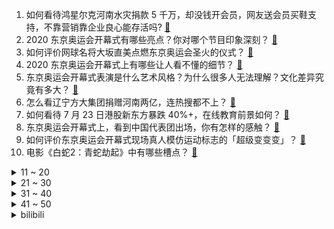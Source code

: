 1. 如何看待鸿星尔克河南水灾捐款 5 千万，却没钱开会员，网友送会员买鞋支持，不靠营销靠企业良心能存活吗? [:link:](https://www.zhihu.com/question/474120928)
2. 2020 东京奥运会开幕式有哪些亮点？你对哪个节目印象深刻？ [:link:](https://www.zhihu.com/question/474317812)
3. 如何评价网球名将大坂直美点燃东京奥运会圣火的仪式？ [:link:](https://www.zhihu.com/question/474394632)
4. 2020 东京奥运会开幕式上有哪些让人看不懂的细节？ [:link:](https://www.zhihu.com/question/474343603)
5. 东京奥运会开幕式表演是什么艺术风格？为什么很多人无法理解？文化差异究竟有多大？ [:link:](https://www.zhihu.com/question/474348982)
6. 怎么看辽宁方大集团捐赠河南两亿，连热搜都不上？ [:link:](https://www.zhihu.com/question/473932059)
7. 如何看待 7 月 23 日港股新东方暴跌 40%+，在线教育前景如何？ [:link:](https://www.zhihu.com/question/474231455)
8. 东京奥运会开幕式上，看到中国代表团出场，你有怎样的感触？ [:link:](https://www.zhihu.com/question/474344565)
9. 如何评价东京奥运会开幕式现场真人模仿运动标志的「超级变变变」？ [:link:](https://www.zhihu.com/question/474417347)
10. 电影《白蛇2：青蛇劫起》中有哪些槽点？ [:link:](https://www.zhihu.com/question/474158030)
<details>
<summary>11 ~ 20</summary>

11. 郑州京广路隧道正在抽水，媒体报道有遗体被抬出，目前情况如何？ [:link:](https://www.zhihu.com/question/474123439)
12. 东京奥运会开幕式有哪些颜值过于能打的运动员？ [:link:](https://www.zhihu.com/question/474356978)
13. 河南暴雨，婴儿被埋一天一夜，获救时母亲还保持托举姿势，危机时刻，哪些是身为妈妈最本能的反应？ [:link:](https://www.zhihu.com/question/474203095)
14. 如何看待一些明星捐款河南被嘲「赚多捐少」？明星捐款是否可以「捐款自愿、数额自由」？ [:link:](https://www.zhihu.com/question/473975213)
15. 如果在湖北省博物馆遇见歹徒，能砸碎玻璃掏出越王勾践剑和歹徒击剑吗？ [:link:](https://www.zhihu.com/question/466117995)
16. 表白被拒要不要删除好友？ [:link:](https://www.zhihu.com/question/455232446)
17. 有哪些内娱idol的颜是可以放到韩娱一决高下的？ [:link:](https://www.zhihu.com/question/471613509)
18. 为什么现在观众不买账《北辙南辕》中冯小刚描绘的「大飒蜜」形象了？ [:link:](https://www.zhihu.com/question/473167310)
19. 如何看待郑州在灾后停电断网，甚至出现「以物易物」的情况，当失去互联网，我们该怎么办？还有哪些值得思考？ [:link:](https://www.zhihu.com/question/474192789)
20. 你会和默默喜欢了很久的人表白吗？ [:link:](https://www.zhihu.com/question/469568166)
</details>
<details>
<summary>21 ~ 30</summary>

21. 装修时邻居威胁我改成内开门，不然就让我施工不了，该怎么办？ [:link:](https://www.zhihu.com/question/448288202)
22. 如何看待韩国泡菜中文译名定为「辛奇」？有必要吗？ [:link:](https://www.zhihu.com/question/474129753)
23. 美军被曝长期大量采购中国产品，此举涉嫌违反「封杀中国企业」法案，为何未被美国政府制裁？ [:link:](https://www.zhihu.com/question/474122425)
24. 领导说有困难可以跟他说，是什么意思？ [:link:](https://www.zhihu.com/question/470772116)
25. 河南新乡多条河道出现漫堤险情，卫河鹤壁段已决堤，目前当地情况如何？有什么潜在的风险？ [:link:](https://www.zhihu.com/question/474156676)
26. 如何看待青岛养殖基地 3 年收一茬「知了猴」，并以 95 元/斤的售价上市餐桌？有哪些吃法值得推荐？ [:link:](https://www.zhihu.com/question/472523330)
27. 如果给你一种母胎天赋，你会选高超的化妆技术还是顶级的颜值外貌？ [:link:](https://www.zhihu.com/question/472534686)
28. 如何看待日媒报道称「日本政府严查中国留学生背景」？会产生哪些影响？ [:link:](https://www.zhihu.com/question/473734142)
29. 专家：南京确诊病例绝大部分打过疫苗，有保护作用。还有哪些信息需要关注？ [:link:](https://www.zhihu.com/question/474137503)
30. 如何看待朱婷成为中国夏季奥运会首位开幕式女旗手？ [:link:](https://www.zhihu.com/question/473982956)
</details>
<details>
<summary>31 ~ 40</summary>

31. 46岁了从副总位置一下掉至普通员工，收入也大幅降低，人会怎么样？ [:link:](https://www.zhihu.com/question/365111864)
32. 22 日法拉第未来（FF） 纳斯达克挂牌上市，贾跃亭亮相并称「回国是必须的」，有哪些值得关注的信息？ [:link:](https://www.zhihu.com/question/473934309)
33. 如何看待荣耀 Magic 3 的 Geekbench 跑分曝光？有哪些信息值得关注？ [:link:](https://www.zhihu.com/question/474146205)
34. 如何高效制作一幅精良的「毕业蹭饭图」？ [:link:](https://www.zhihu.com/question/31097829)
35. 初一初二没学好，初三还是否有救？我会烹饪、信息、音乐、心理学等方面，如果初三没考好以后出来社会能干嘛？ [:link:](https://www.zhihu.com/question/473062307)
36. 大三，考公务员的流程是什么？ [:link:](https://www.zhihu.com/question/421404115)
37. 如何看待「郑州希岸酒店暴雨后涨价被罚50万」？还有哪些信息值得关注？ [:link:](https://www.zhihu.com/question/474125451)
38. 要不要去尖子班? [:link:](https://www.zhihu.com/question/474065170)
39. 有没有适合女孩子描述自己的长文案？ [:link:](https://www.zhihu.com/question/448611410)
40. 《白蛇 2：青蛇劫起》的故事想表达什么？ [:link:](https://www.zhihu.com/question/474154317)
</details>
<details>
<summary>41 ~ 50</summary>

41. 东京奥运会开幕式上，有哪些日本动漫和游戏元素？ [:link:](https://www.zhihu.com/question/474333066)
42. 如果选择《英雄联盟》中任意一个英雄陪你三年，你会选择谁呢？ [:link:](https://www.zhihu.com/question/473629997)
43. 动漫高清壁纸有没有10M以上的? [:link:](https://www.zhihu.com/question/455500433)
44. 有哪些知名漫画家代表作完结后，新作反响平平、不尽如人意的作品？ [:link:](https://www.zhihu.com/question/472997113)
45. 如果丧尸病毒爆发，怎么逃出一栋人比较多的居民楼？ [:link:](https://www.zhihu.com/question/38408371)
46. 找不到暑期实习该怎么办？ [:link:](https://www.zhihu.com/question/459945798)
47. 《白蛇 2：青蛇劫起》中有哪些不容忽视的细节？ [:link:](https://www.zhihu.com/question/469062754)
48. 刚入职场的女生适合穿哪些衣服去上班？ [:link:](https://www.zhihu.com/question/60576308)
49. 2022年公务员考试什么时候备考？ [:link:](https://www.zhihu.com/question/431732704)
50. 哪些遛狗方式很伤狗，对狗狗来说很要命？ [:link:](https://www.zhihu.com/question/419574863)
</details><details>
<summary>bilibili</summary>

1. 给大家报个平安！ [:link:](//www.bilibili.com/video/BV1KL411p7PA)
2. 疯狂动物城2：热门生物鉴定 [:link:](//www.bilibili.com/video/BV1qg411M7ND)
3. 我被吓飞了！！！ [:link:](//www.bilibili.com/video/BV1bg411M7oH)
4. 德国音乐人如何评价吴亦凡？ [:link:](//www.bilibili.com/video/BV16q4y1W7QT)
5. 霸气！李云龙组团大闹日军生日宴！《亮剑》P4 [:link:](//www.bilibili.com/video/BV1cw411R7kZ)
6. 花10天炸一只鸡腿？入嘴的瞬间，值了！ [:link:](//www.bilibili.com/video/BV1Xb4y1k714)
7. 面对水灾，我们能做什么？ [:link:](//www.bilibili.com/video/BV1Z54y1E7HQ)
8. 郑州暴雨后，让我们回头看看那些谣言和妖魔鬼怪们 [:link:](//www.bilibili.com/video/BV1MM4y1T7XC)
9. 大雄，我的拳头很大，你要忍一下！ [:link:](//www.bilibili.com/video/BV1Py4y1j7qk)
10. 风雨同舟，河南一定中！ [:link:](//www.bilibili.com/video/BV1go4y1Q7Mu)
<details>
<summary>11 ~ 20</summary>

11. 《宇宙无敌超级大烂活》 [:link:](//www.bilibili.com/video/BV1iy4y1T7rG)
12. 僵尸即将抵达！人声演绎《植物大战僵尸》游戏声效【MayTree五月树】 [:link:](//www.bilibili.com/video/BV19h411B7cr)
13. C4丧葬公司 VS 挂壁 ！【C4快乐阴人流#21】 [:link:](//www.bilibili.com/video/BV1dh411B7zx)
14. 【原神】全网首发！稻妻95个雷神瞳位置大全(已完结) [:link:](//www.bilibili.com/video/BV1gv411E7oj)
15. 尿毒症小仙唱歌挣医药费——今天已还2000元，翻唱《涛声依旧》 [:link:](//www.bilibili.com/video/BV17B4y1K7fU)
16. 【罗翔】女生被灌酒遭性侵，灌酒人构不构成性侵的共同犯罪？ [:link:](//www.bilibili.com/video/BV1k54y1E7kV)
17. 如何用蘑菇怪击败谱尼！ [:link:](//www.bilibili.com/video/BV1Dh411B7ut)
18. Super idol的笑容，都没它们甜！ [:link:](//www.bilibili.com/video/BV1NB4y1K7wf)
19. 吉他弹唱，《一生所爱》 [:link:](//www.bilibili.com/video/BV1E44y1m7C6)
20. 【原神】稻妻任务解谜合集，持续更新，武器图纸/神樱大祓/绀田事话/祭神奏上/深林狸囃子/祓行/影向祓行/医樱 [:link:](//www.bilibili.com/video/BV1fq4y1Q7Fa)
</details>
<details>
<summary>21 ~ 30</summary>

21. ⚡萨 日 朗！！！⚡ [:link:](//www.bilibili.com/video/BV15L411p7M8)
22. 【1080P 60帧 全回顾】2008北京奥运会开幕式 [:link:](//www.bilibili.com/video/BV1Vy4y1j7xj)
23. 花了三十万和租赁女友约会，结果她居然… [:link:](//www.bilibili.com/video/BV1oP4y147oa)
24. 郑州暴雨下的妖魔鬼怪：地产商蹭热度恶臭营销！爽子姐卖惨求复出 [:link:](//www.bilibili.com/video/BV1G64y1x785)
25. 《青莲兰陵》这才是把视野和金身运用极致的兰陵王！！！ [:link:](//www.bilibili.com/video/BV1xM4y1T7NS)
26. 猥琐颈+头前倾+颈部僵硬改善，只需3分钟！ [:link:](//www.bilibili.com/video/BV1wq4y1s7Yw)
27. 花15元吃西安最受争议的红油米线，配料全部加一遍，到底好吃吗？ [:link:](//www.bilibili.com/video/BV12o4y1D7xx)
28. 【原神】95个雷神瞳位置大全！雷神瞳一集视频一个神瞳~【已完结】 [:link:](//www.bilibili.com/video/BV1JX4y1c7ss)
29. 【苏运莹X《九九八十一》】鬼马唱腔，诠释西游众生相！ [:link:](//www.bilibili.com/video/BV1Bv411n7kV)
30. 那些传唱度过亿的经典神曲，DNA控制不住动了！ [:link:](//www.bilibili.com/video/BV1Af4y157Xy)
</details>
<details>
<summary>31 ~ 40</summary>

31. 【原神】全站首发74个绯樱绣球丝滑采集路线~给神里绫华准备突破材料啦 [:link:](//www.bilibili.com/video/BV1mb4y167JE)
32. 夜市 [:link:](//www.bilibili.com/video/BV1TL411p7UN)
33. 不 要 难 为 我 了 [:link:](//www.bilibili.com/video/BV17o4y1Q7tX)
34. 中国小渔船，追着美日军舰跑！ [:link:](//www.bilibili.com/video/BV1xq4y1H7So)
35. “黑滴效应”是什么？当两根手指慢慢靠近后，有趣的现象发生了 [:link:](//www.bilibili.com/video/BV1eU4y1n7qg)
36. 河南暴雨到底多大？海绵城市、防洪无用？别再谣传！理性思考！ [:link:](//www.bilibili.com/video/BV1G44y1m7eo)
37. 【泽元日记】为什么说管泽元不是神，首先是…… [:link:](//www.bilibili.com/video/BV1vf4y157Et)
38. 当我的世界拥有了「新的战斗机制」！ [:link:](//www.bilibili.com/video/BV1444y1m798)
39. 北京警方通报吴某凡事件 [:link:](//www.bilibili.com/video/BV1dU4y1n7PD)
40. 【原神】宝箱全收集！稻妻篇  (持续更新中） [:link:](//www.bilibili.com/video/BV1Uq4y1W7K5)
</details>
<details>
<summary>41 ~ 50</summary>

41. 《黑心小卖部2》 [:link:](//www.bilibili.com/video/BV12b4y167fH)
42. 《原神》拾枝杂谈-「神里绫华：鹤舞冰华」 [:link:](//www.bilibili.com/video/BV1TM4y1T7sw)
43. 《世界名画》 [:link:](//www.bilibili.com/video/BV1AL411p7L9)
44. “我们都在！” [:link:](//www.bilibili.com/video/BV1TV411p7uH)
45. 👴和神里一起睡 [:link:](//www.bilibili.com/video/BV1Xo4y1D77q)
46. 救的两只小肥燕一年后平安归来了，非常感动，鸟儿真的很有灵性 [:link:](//www.bilibili.com/video/BV1uL411p7Jc)
47. 【原神】稻妻新单手剑获取,海底传送点开启方法 [:link:](//www.bilibili.com/video/BV1N64y167vN)
48. 张韶涵早年巅峰神作暗黑偶像剧《爱杀17》，姐妹间的邪恶秘密，反派很有吴亦凡的感觉~ [:link:](//www.bilibili.com/video/BV1ro4y1D7Dp)
49. 1元1串贵州烤肉，辣椒折耳根致死量！一口飙泪，被当地小学生嘲笑了…… [:link:](//www.bilibili.com/video/BV1Nh411z7eB)
50. 好家伙！笋都让你夺完了！！！ [:link:](//www.bilibili.com/video/BV1ng411M7F1)
</details>
<details>
<summary>51 ~ 60</summary>

51. 老婆叫我搬出去，我…… [:link:](//www.bilibili.com/video/BV1Wh411r7r1)
52. 童年最难通关的地下城游戏  最终结局究竟是什么？！ [:link:](//www.bilibili.com/video/BV1vL411H7E8)
53. 「误导向」感人短片《英雄》 [:link:](//www.bilibili.com/video/BV1Z64y1z7Ye)
54. 风雨同舟，河南加油！ [:link:](//www.bilibili.com/video/BV1KL411p7Ae)
55. [爆肝]纯手工自制CPU [:link:](//www.bilibili.com/video/BV1sy4y1j7Ue)
56. 我真的没买热搜！！！！！！！ [:link:](//www.bilibili.com/video/BV1g44y1m7er)
57. 【义眼科普+澄清】 [:link:](//www.bilibili.com/video/BV1Wy4y1j7sD)
58. 富婆单曲 《达令Darling》 好想让你做我老公~ [:link:](//www.bilibili.com/video/BV1Vh411r7aY)
59. 真.开透视钓鱼！西沙海钓遇到疯狂的“水中拖拉机” [:link:](//www.bilibili.com/video/BV1744y1m7yY)
60. 你们可能不认识小泡芙，但一定见过她的表情包 [:link:](//www.bilibili.com/video/BV1Tf4y1571J)
</details>
<details>
<summary>61 ~ 70</summary>

61. 谢谢你们！暴雨中的平凡英雄！ [:link:](//www.bilibili.com/video/BV1Wv411E7K7)
62. 史上最垃圾抄袭GTA类游戏，竟然还被GTA反抄袭！ [:link:](//www.bilibili.com/video/BV1Bw41197Wf)
63. 这款20年前的童年回忆小游戏到底讲了什么故事？？ [:link:](//www.bilibili.com/video/BV1zb4y167ii)
64. 郑州最暖心胡辣汤，一元一碗，油条五毛 ，20多年从未涨价，在河南遇到的都是朴实 热情 又美好的人，河南加油，大家都要平安，灾情过后大家有机会去河南喝上一碗胡辣汤 [:link:](//www.bilibili.com/video/BV1b44y1m7db)
65. 【原神】全网首个摆脱剧情杀，成功击败雷电将军的旅行者 [:link:](//www.bilibili.com/video/BV1AV411p7bE)
66. 远在他方，心系河南。洪水无情，尔克有爱。 鸿星尔克驰援河南首批物资已经抵达！ [:link:](//www.bilibili.com/video/BV1cL411p7X2)
67. （这也能解说？！）史上最燃的弹珠大赛【第五弹】老兵不死，燃情激战！ [:link:](//www.bilibili.com/video/BV1U64y1s7Hp)
68. 【原神】怒氪1.5万光速毕业神里绫华！值不值得抽？90级实战告诉你答案！0命，6命，你想看的都有。 [:link:](//www.bilibili.com/video/BV17U4y1n74w)
69. 这幅拼图花了小伙20个小时 [:link:](//www.bilibili.com/video/BV12L411H78P)
70. 2008年北京奥运会开幕式 [:link:](//www.bilibili.com/video/BV1AN411Z7wf)
</details>
<details>
<summary>71 ~ 80</summary>

71. 【原神】稻妻城系列世界任务：神樱大祓，全流程解谜攻略，超级长且复杂的大任务 [:link:](//www.bilibili.com/video/BV1SM4y1K7bJ)
72. 请不要用玩梗来模糊吴亦凡事件的重点！ [:link:](//www.bilibili.com/video/BV1rv411n7w7)
73. 老鼠：啊……啊卧槽！我要回家…… [:link:](//www.bilibili.com/video/BV1vb4y167gW)
74. 双 雄 3： 双 野 王 入 侵 战 术，boss 出 现！ [:link:](//www.bilibili.com/video/BV1pv411E73N)
75. 【原神】超大充电宝，王牌工具人——雷主超全面攻略（空/荧/主角） [:link:](//www.bilibili.com/video/BV15w41197Sh)
76. 零氪玩家开服等神里至今未抽一发，你的梦想就由我来帮你实现！ [:link:](//www.bilibili.com/video/BV12P4y147zH)
77. 当你做错事就会「死」！？ [:link:](//www.bilibili.com/video/BV1Cv411n7ZR)
78. “快把俺妈屏蔽了！” [:link:](//www.bilibili.com/video/BV1Z64y1z7sn)
79. 拼多多百亿补贴靠谱？UP实测27台iPhone12 揭秘到底有多少后封机？ [:link:](//www.bilibili.com/video/BV1tP4y147Ye)
80. 三句话，挂了18门课 [:link:](//www.bilibili.com/video/BV1xb4y1675i)
</details>
<details>
<summary>81 ~ 90</summary>

81. 【姜云升】可以不上学，但人要读书【凉子星记录EP04】 [:link:](//www.bilibili.com/video/BV1yL411H7zR)
82. “请让我上！”他们连夜递交请战书奔赴救援一线！ [:link:](//www.bilibili.com/video/BV1sM4y1T77t)
83. 《明日方舟》概念再作「辉光之镜」服务器宣传PV [:link:](//www.bilibili.com/video/BV1E64y1t7Ja)
84. UP没事去了次安徽卫视的男生女生向前冲 [:link:](//www.bilibili.com/video/BV18X4y1c7Ae)
85. 【半佛】废物？天赋？人生的冲突。 [:link:](//www.bilibili.com/video/BV18v411n7in)
86. 只有干唱才能证明实力！【撒野】干唱cover [:link:](//www.bilibili.com/video/BV1L64y1x7ky)
87. 【招行特供】乘风破浪️，我们一起 ☀️ 向阳 ☀️ 绽放 [:link:](//www.bilibili.com/video/BV1JX4y1c7CQ)
88. 32种荷尔蒙味道，测测你有哪几种？ [:link:](//www.bilibili.com/video/BV1zv411n7TM)
89. “如果高考也能拼夕夕...” [:link:](//www.bilibili.com/video/BV1yg411T7fB)
90. 凯亚试图偷渡稻妻，结果…… [:link:](//www.bilibili.com/video/BV1Dw41197cg)
</details>
<details>
<summary>91 ~ 100</summary>

91. 当你能随意控制自己的「大小」!! [:link:](//www.bilibili.com/video/BV1eP4y147BU)
92. 饮茶哥：今天一边饮茶一边做工 [:link:](//www.bilibili.com/video/BV1vf4y157pK)
93. 【波兰球】六国主力步枪 [:link:](//www.bilibili.com/video/BV1Jg411M75W)
94. 【医学博士】不吃早饭会得胃病吗？ I  吃外卖会得胃癌吗？ [:link:](//www.bilibili.com/video/BV1iU4y1n7Q7)
95. 为什么中国媒体没有战斗力？看看喻国明的表现就知道 [:link:](//www.bilibili.com/video/BV13h411r7Sv)
96. 拿 错 刀 了 [:link:](//www.bilibili.com/video/BV1654y1E7dW)
97. 贪小便宜吃大亏，这个世界上没人是傻子 [:link:](//www.bilibili.com/video/BV1XU4y1n7MZ)
98. 黑 无 常 买 瓜 [:link:](//www.bilibili.com/video/BV1Dy4y1L7Yp)
99. 罗翔：要爱具体的人，不要总是想着爱抽象的人 [:link:](//www.bilibili.com/video/BV1xq4y1X7YH)
100. 世界上最臭的东西！混在一起吃！ [:link:](//www.bilibili.com/video/BV1A64y167bf)
</details></details>